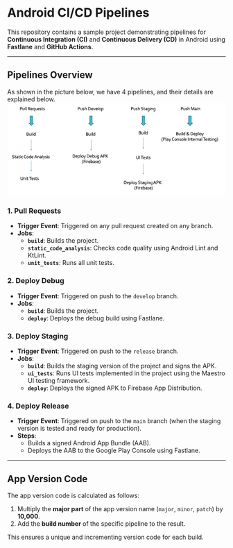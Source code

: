 # Android CI/CD Pipelines

This repository contains a sample project demonstrating pipelines for **Continuous Integration (CI)** and **Continuous Delivery (CD)** in Android using **Fastlane** and **GitHub Actions**.

---

## Pipelines Overview

As shown in the picture below, we have 4 pipelines, and their details are explained below.  
![Pipeline Diagram](./android-ci-cd.png)

### 1. **Pull Requests**
- **Trigger Event**: Triggered on any pull request created on any branch.  
- **Jobs**:  
  - **`build`**: Builds the project.  
  - **`static_code_analysis`**: Checks code quality using Android Lint and KtLint.  
  - **`unit_tests`**: Runs all unit tests.  

### 2. **Deploy Debug**
- **Trigger Event**: Triggered on push to the `develop` branch.  
- **Jobs**:  
  - **`build`**: Builds the project.  
  - **`deploy`**: Deploys the debug build using Fastlane.  

### 3. **Deploy Staging**
- **Trigger Event**: Triggered on push to the `release` branch.  
- **Jobs**:  
  - **`build`**: Builds the staging version of the project and signs the APK.  
  - **`ui_tests`**: Runs UI tests implemented in the project using the Maestro UI testing framework.  
  - **`deploy`**: Deploys the signed APK to Firebase App Distribution.  

### 4. **Deploy Release**
- **Trigger Event**: Triggered on push to the `main` branch (when the staging version is tested and ready for production).  
- **Steps**:  
  - Builds a signed Android App Bundle (AAB).  
  - Deploys the AAB to the Google Play Console using Fastlane.  

---

## App Version Code

The app version code is calculated as follows:  
1. Multiply the **major part** of the app version name (`major`, `minor`, `patch`) by **10,000**.  
2. Add the **build number** of the specific pipeline to the result.  

This ensures a unique and incrementing version code for each build.
